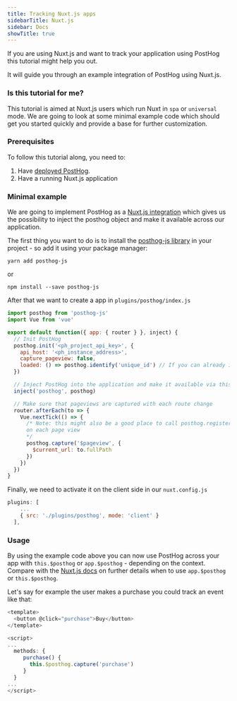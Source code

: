 ```yaml
---
title: Tracking Nuxt.js apps
sidebarTitle: Nuxt.js
sidebar: Docs
showTitle: true
---
```


If you are using Nuxt.js and want to track your application using PostHog this tutorial might help you out. 

It will guide you through an example integration of PostHog using Nuxt.js. 

### Is this tutorial for me?

This tutorial is aimed at Nuxt.js users which run Nuxt in `spa` or `universal` mode. 
We are going to look at some minimal example code which should get you started quickly and provide a base for further customization.

### Prerequisites

To follow this tutorial along, you need to:

1. Have [deployed PostHog](/docs/deployment).
2. Have a running Nuxt.js application

### Minimal example

We are going to implement PostHog as a [Nuxt.js integration](https://nuxtjs.org/docs/2.x/directory-structure/plugins) which gives us the possibility to inject
the posthog object and make it available across our application.

The first thing you want to do is to install the [posthog-js library](/docs/integrate/client/js) in your project - so add it using your package manager:

```shell
yarn add posthog-js
```

or

```shell
npm install --save posthog-js
```

After that we want to create a app in `plugins/posthog/index.js`

```javascript
import posthog from 'posthog-js'
import Vue from 'vue'

export default function({ app: { router } }, inject) {
  // Init PostHog
  posthog.init('<ph_project_api_key>', {
    api_host: '<ph_instance_address>',
    capture_pageview: false,
    loaded: () => posthog.identify('unique_id') // If you can already identify your user
  })

  // Inject PostHog into the application and make it available via this.$posthog (or app.$posthog)
  inject('posthog', posthog)

  // Make sure that pageviews are captured with each route change
  router.afterEach(to => {
    Vue.nextTick(() => {
      /* Note: this might also be a good place to call posthog.register(...) in order to update your properties
      on each page view
      */
      posthog.capture('$pageview', {
        $current_url: to.fullPath
      })
    })
  })
}

```

Finally, we need to activate it on the client side in our `nuxt.config.js`

```javascript
plugins: [
    ...
    { src: './plugins/posthog', mode: 'client' }
  ],
```

### Usage

By using the example code above you can now use PostHog across your app with `this.$posthog` or `app.$posthog` - depending on the context. 
Compare with the [Nuxt.js docs](https://nuxtjs.org/docs/2.x/directory-structure/plugins#inject-in-root--context) on further details when to use `app.$posthog` or `this.$posthog`.

Let's say for example the user makes a purchase you could track an event like that:

```javascript
<template>
  <button @click="purchase">Buy</button>
</template>

<script>
...
  methods: {
     purchase() {
       this.$posthog.capture('purchase')
     }
  }
...
</script>
```
